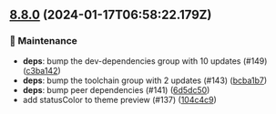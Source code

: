 ## [8.8.0](https://github.com/AxisCommunications/fluent-components/compare/0408100640e57f290fbfa6e90958d2c022d32cca..c3ba14277b6bc848350d5cfcff12550692c6f770) (2024-01-17T06:58:22.179Z)

### 🚧 Maintenance

  - **deps**: bump the dev-dependencies group with 10 updates (#149) ([c3ba142](https://github.com/AxisCommunications/fluent-components/commit/c3ba14277b6bc848350d5cfcff12550692c6f770))
  - **deps**: bump the toolchain group with 2 updates (#143) ([bcba1b7](https://github.com/AxisCommunications/fluent-components/commit/bcba1b703235f3b6db0320b1fda1b90e161a76bd))
  - **deps**: bump peer dependencies (#141) ([6d5dc50](https://github.com/AxisCommunications/fluent-components/commit/6d5dc50d0197a1e22272198f3899c5d2fa9dc377))
  - add statusColor to theme preview (#137) ([104c4c9](https://github.com/AxisCommunications/fluent-components/commit/104c4c9b2a266481756cc163e5f88f8e01b62d9e))
